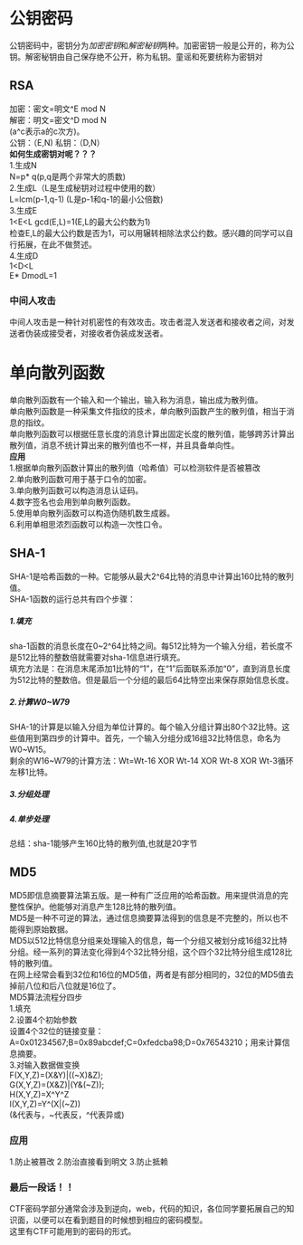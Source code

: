 # 公钥密码
公钥密码中，密钥分为*加密密钥*和*解密秘钥*两种。加密密钥一般是公开的，称为公钥。解密秘钥由自己保存绝不公开，称为私钥。童谣和死要统称为密钥对<br>

## RSA
加密：密文=明文^E mod N<br>
解密：明文=密文^D mod N<br>
(a^c表示a的c次方)。<br>
公钥：（E,N) 私钥：（D,N）<br>
**如何生成密钥对呢？？？**<br>
1.生成N<br>
N=p* q(p,q是两个非常大的质数)<br>
2.生成L（L是生成秘钥对过程中使用的数）<br>
L=lcm(p-1,q-1) (L是p-1和q-1的最小公倍数)<br>
3.生成E<br>
1<E<L
gcd(E,L)=1(E,L的最大公约数为1)<br>
检查E,L的最大公约数是否为1，可以用辗转相除法求公约数。感兴趣的同学可以自行拓展，在此不做赘述。<br>
4.生成D<br>
1<D<L<br>
E* DmodL=1<br>
### 中间人攻击
中间人攻击是一种针对机密性的有效攻击。攻击者混入发送者和接收者之间，对发送者伪装成接受者，对接收者伪装成发送者。<br>

# 单向散列函数
单向散列函数有一个输入和一个输出，输入称为消息，输出成为散列值。<br>
单向散列函数是一种采集文件指纹的技术，单向散列函数产生的散列值，相当于消息的指纹。<br>
单向散列函数可以根据任意长度的消息计算出固定长度的散列值，能够跨苏计算出散列值，消息不统计算出来的散列值也不一样，并且具备单向性。<br>
**应用**<br>
1.根据单向散列函数计算出的散列值（哈希值）可以检测软件是否被篡改<br>
2.单向散列函数可用于基于口令的加密。<br>
3.单向散列函数可以构造消息认证码。<br>
4.数字签名也会用到单向散列函数。<br>
5.使用单向散列函数可以构造伪随机数生成器。<br>
6.利用单相思浓烈函数可以构造一次性口令。<br>
## SHA-1
SHA-1是哈希函数的一种。它能够从最大2^64比特的消息中计算出160比特的散列值。<br>
SHA-1函数的运行总共有四个步骤：<br>
##### 1.填充
sha-1函数的消息长度在0~2^64比特之间。每512比特为一个输入分组，若长度不是512比特的整数倍就需要对sha-1信息进行填充。<br>
填充方法是：在消息末尾添加1比特的“1”，在“1”后面联系添加“0”，直到消息长度为512比特的整数倍。但是最后一个分组的最后64比特空出来保存原始信息长度。<br>
##### 2.计算W0~W79
SHA-1的计算是以输入分组为单位计算的。每个输入分组计算出80个32比特。这些值用到第四步的计算中。首先，一个输入分组分成16组32比特信息，命名为W0~W15。<br>
剩余的W16~W79的计算方法：Wt=Wt-16 XOR Wt-14 XOR Wt-8 XOR Wt-3循环左移1比特。<br>
##### 3.分组处理

##### 4.单步处理
总结：sha-1能够产生160比特的散列值,也就是20字节
## MD5
MD5即信息摘要算法第五版。是一种有广泛应用的哈希函数。用来提供消息的完整性保护。他能够对消息产生128比特的散列值。<br>
MD5是一种不可逆的算法，通过信息摘要算法得到的信息是不完整的，所以也不能得到原始数据。<br>
MD5以512比特信息分组来处理输入的信息，每一个分组又被划分成16组32比特分组。经一系列的算法变化得到4个32比特分组，这个四个32比特分组生成128比特的散列值。<br>
在网上经常会看到32位和16位的MD5值，两者是有部分相同的，32位的MD5值去掉前八位和后八位就是16位了。<br>
MD5算法流程分四步<br>
1.填充<br>
2.设置4个初始参数<br>
设置4个32位的链接变量：A=0x01234567;B=0x89abcdef;C=0xfedcba98;D=0x76543210；用来计算信息摘要。<br>
3.对输入数据做变换<br>
F(X,Y,Z)=(X&Y)|((~X)&Z);<br>
G(X,Y,Z)=(X&Z)|(Y&(~Z));<br>
H(X,Y,Z)=X^Y^Z<br>
I(X,Y,Z)=Y^(X|(~Z))<br>
(&代表与，~代表反，^代表异或)<br>
### 应用 ###
1.防止被篡改
2.防治直接看到明文
3.防止抵赖
### 最后一段话！！
CTF密码学部分通常会涉及到逆向，web，代码的知识，各位同学要拓展自己的知识面，以便可以在看到题目的时候想到相应的密码模型。<br>
这里有CTF可能用到的密码的形式。

